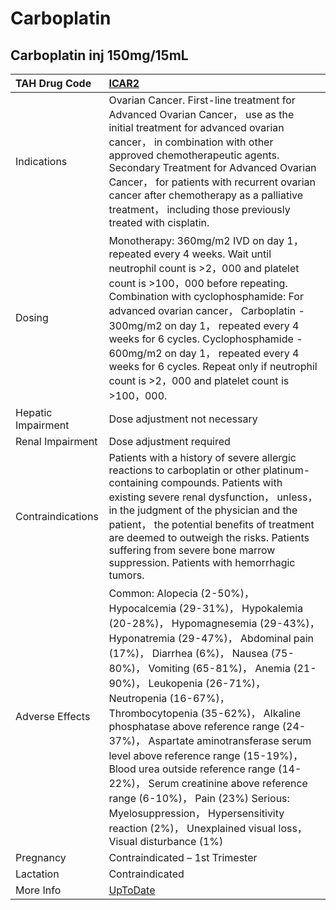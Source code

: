 # Carboplatin

## Carboplatin inj 150mg/15mL

| TAH Drug Code      | [ICAR2](https://www.tahsda.org.tw/drugs/hissearch.php?drug_code=ICAR2)                                                                                                                                                                                                                                                                                                                                                                                                                                                                                                                                                                                     |
|:-------------------|:-----------------------------------------------------------------------------------------------------------------------------------------------------------------------------------------------------------------------------------------------------------------------------------------------------------------------------------------------------------------------------------------------------------------------------------------------------------------------------------------------------------------------------------------------------------------------------------------------------------------------------------------------------------|
| Indications        | Ovarian Cancer. First-line treatment for Advanced Ovarian Cancer， use as the initial treatment for advanced ovarian cancer， in combination with other approved chemotherapeutic agents. Secondary Treatment for Advanced Ovarian Cancer， for patients with recurrent ovarian cancer after chemotherapy as a palliative treatment， including those previously treated with cisplatin.                                                                                                                                                                                                                                                                   |
| Dosing             | Monotherapy: 360mg/m2 IVD on day 1， repeated every 4 weeks. Wait until neutrophil count is >2，000 and platelet count is >100，000 before repeating. Combination with cyclophosphamide: For advanced ovarian cancer， Carboplatin - 300mg/m2 on day 1， repeated every 4 weeks for 6 cycles. Cyclophosphamide - 600mg/m2 on day 1， repeated every 4 weeks for 6 cycles. Repeat only if neutrophil count is >2，000 and platelet count is >100，000.                                                                                                                                                                                                      |
| Hepatic Impairment | Dose adjustment not necessary                                                                                                                                                                                                                                                                                                                                                                                                                                                                                                                                                                                                                              |
| Renal Impairment   | Dose adjustment required                                                                                                                                                                                                                                                                                                                                                                                                                                                                                                                                                                                                                                   |
| Contraindications  | Patients with a history of severe allergic reactions to carboplatin or other platinum-containing compounds. Patients with existing severe renal dysfunction， unless， in the judgment of the physician and the patient， the potential benefits of treatment are deemed to outweigh the risks. Patients suffering from severe bone marrow suppression. Patients with hemorrhagic tumors.                                                                                                                                                                                                                                                                  |
| Adverse Effects    | Common: Alopecia (2-50%)， Hypocalcemia (29-31%)， Hypokalemia (20-28%)， Hypomagnesemia (29-43%)， Hyponatremia (29-47%)， Abdominal pain (17%)， Diarrhea (6%)， Nausea (75-80%)， Vomiting (65-81%)， Anemia (21-90%)， Leukopenia (26-71%)， Neutropenia (16-67%)， Thrombocytopenia (35-62%)， Alkaline phosphatase above reference range (24-37%)， Aspartate aminotransferase serum level above reference range (15-19%)， Blood urea outside reference range (14-22%)， Serum creatinine above reference range (6-10%)， Pain (23%) Serious: Myelosuppression， Hypersensitivity reaction (2%)， Unexplained visual loss， Visual disturbance (1%) |
| Pregnancy          | Contraindicated – 1st Trimester                                                                                                                                                                                                                                                                                                                                                                                                                                                                                                                                                                                                                            |
| Lactation          | Contraindicated                                                                                                                                                                                                                                                                                                                                                                                                                                                                                                                                                                                                                                            |
| More Info          | [UpToDate](https://www.uptodate.com/contents/carboplatin-drug-information)                                                                                                                                                                                                                                                                                                                                                                                                                                                                                                                                                                                 |

